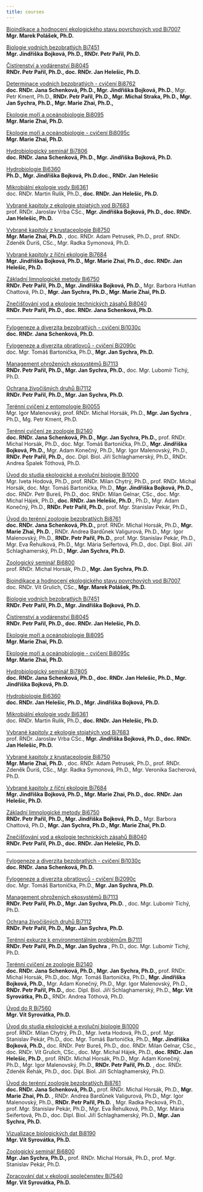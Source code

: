 ```yaml
---
title: courses
---
```

<div class="cz">

[Bioindikace a hodnocení ekologického stavu povrchových vod Bi7007](https://is.muni.cz/predmet/sci/jaro2023/Bi7007)\
**Mgr. Marek Polášek, Ph.D.**

[Biologie vodních bezobratlých Bi7451](https://is.muni.cz/predmet/sci/jaro2023/Bi7451)\
**Mgr. Jindřiška Bojková, Ph.D., RNDr. Petr Pařil, Ph.D.**

[Čistírenství a vodárenství Bi8045](https://is.muni.cz/predmet/sci/jaro2020/Bi8045)\
**RNDr. Petr Pařil, Ph.D., doc. RNDr. Jan Helešic, Ph.D.**

[Determinace vodních bezobratlých - cvičení Bi8762](https://is.muni.cz/predmet/sci/jaro2023/Bi8762)[](https://is.muni.cz/predmet/sci/jaro2023/Bi8095)\
**doc. RNDr. Jana Schenková, Ph.D., Mgr. Jindřiška Bojková, Ph.D.**, Mgr. Petr Kment, Ph.D., **RNDr. Petr Pařil, Ph.D., Mgr. Michal Straka, Ph.D., Mgr. Jan Sychra, Ph.D., Mgr. Marie Zhai, Ph.D.,** 

[Ekologie moří a oceánobiologie Bi8095](https://is.muni.cz/predmet/sci/jaro2023/Bi8095)\
**Mgr. Marie Zhai, Ph.D.**

[Ekologie moří a oceánobiologie - cvičení Bi8095c](https://is.muni.cz/predmet/sci/jaro2023/Bi8095c)\
**Mgr. Marie Zhai, Ph.D.**

[Hydrobiologický seminář Bi7806](https://is.muni.cz/predmet/sci/jaro2023/Bi7806)\
**doc. RNDr. Jana Schenková, Ph.D., Mgr. Jindřiška Bojková, Ph.D.**

[Hydrobiologie Bi6360](https://is.muni.cz/predmet/sci/jaro2023/Bi6360)\
 **Ph.D., Mgr. Jindřiška Bojková, Ph.D.doc., RNDr. Jan Helešic**

[Mikrobiální ekologie vody Bi6361](https://is.muni.cz/predmet/sci/jaro2017/Bi6361)\
doc. RNDr. Martin Rulík, Ph.D., **doc. RNDr. Jan Helešic, Ph.D.**

[Vybrané kapitoly z ekologie stojatých vod Bi7683](https://is.muni.cz/predmet/sci/podzim2021/Bi7683)\
prof. RNDr. Jaroslav Vrba CSc., **Mgr. Jindřiška Bojková, Ph.D., doc. RNDr. Jan Helešic, Ph.D.**

[Vybrané kapitoly z krustaceologie Bi8750](https://is.muni.cz/predmet/sci/jaro2022/Bi8750)\
**Mgr. Marie Zhai, Ph.D.** , doc. RNDr. Adam Petrusek, Ph.D., prof. RNDr. Zdeněk Ďuriš, CSc., Mgr. Radka Symonová, Ph.D.

[Vybrané kapitoly z říční ekologie Bi7684](https://is.muni.cz/predmet/sci/podzim2022/Bi7684)\
**Mgr. Jindřiška Bojková, Ph.D., Mgr. Marie Zhai, Ph.D., doc. RNDr. Jan Helešic, Ph.D.**

[Základní limnologické metody Bi6750](https://is.muni.cz/predmet/sci/jaro2023/Bi6750)\
**RNDr. Petr Pařil, Ph.D., Mgr. Jindřiška Bojková, Ph.D.,** Mgr. Barbora Hutňan Chattová, Ph.D., **Mgr. Jan Sychra, Ph.D., Mgr. Marie Zhai, Ph.D.**

[Znečišťování vod a ekologie technických zásahů Bi8040](https://is.muni.cz/predmet/sci/jaro2023/Bi8040)\
**RNDr. Petr Pařil, Ph.D., doc. RNDr. Jana Schenková, Ph.D.**

- - -

[Fylogeneze a diverzita bezobratlých - cvičení Bi1030c](https://is.muni.cz/predmet/sci/podzim2022/Bi1030c)\
**doc. RNDr. Jana Schenková, Ph.D.**

[Fylogeneze a diverzita obratlovců - cvičení Bi2090c](https://is.muni.cz/predmet/sci/jaro2023/Bi2090c)\
doc. Mgr. Tomáš Bartonička, Ph.D., **Mgr. Jan Sychra, Ph.D.**

[Management ohrožených ekosystémů Bi7113](https://is.muni.cz/predmet/sci/podzim2022/Bi7113)\
**RNDr. Petr Pařil, Ph.D., Mgr. Jan Sychra, Ph.D.**, doc. Mgr. Lubomír Tichý, Ph.D.

[Ochrana živočišných druhů Bi7112](https://is.muni.cz/predmet/sci/podzim2022/Bi7112)\
**RNDr. Petr Pařil, Ph.D., Mgr. Jan Sychra, Ph.D.**

[Terénní cvičení z entomologie Bi0055](https://is.muni.cz/predmet/sci/jaro2023/Bi0055)\
Mgr. Igor Malenovský, prof. RNDr. Michal Horsák, Ph.D., **Mgr. Jan Sychra** , Ph.D., Mg. Petr Kment, Ph.D.[](https://is.muni.cz/predmet/sci/jaro2020/Bi7111)

[Terénní cvičení ze zoologie Bi2140](https://is.muni.cz/predmet/sci/jaro2023/Bi2140)\
**doc. RNDr. Jana Schenková, Ph.D., Mgr. Jan Sychra, Ph.D.,** prof. RNDr. Michal Horsák, Ph.D., doc. Mgr. Tomáš Bartonička, Ph.D., **Mgr. Jindřiška Bojková, Ph.D.,** Mgr. Adam Konečný, Ph.D., Mgr. Igor Malenovský, Ph.D., **RNDr. Petr Pařil, Ph.D.,** doc. Dipl. Biol. Jiří Schlaghamerský, Ph.D., RNDr. Andrea Špalek Tóthová, Ph.D.

[Úvod do studia ekologické a evoluční biologie Bi1000](https://is.muni.cz/predmet/sci/podzim2022/Bi1000)\
Mgr. Iveta Hodová, Ph.D., prof. RNDr. Milan Chytrý, Ph.D., prof. RNDr. Michal Horsák, doc. Mgr. Tomáš Bartonička, Ph.D., **Mgr. Jindřiška Bojková, Ph.D.,** doc. RNDr. Petr Bureš, Ph.D., doc. RNDr. Milan Gelnar, CSc., doc. Mgr. Michal Hájek, Ph.D., **doc. RNDr. Jan Helešic, Ph.D**., Ph.D., Mgr. Adam Konečný, Ph.D., **RNDr. Petr Pařil, Ph.D.**, prof. Mgr. Stanislav Pekár, Ph.D.,

[Úvod do terénní zoologie bezobratlých Bi8761](https://is.muni.cz/predmet/sci/jaro2023/Bi8761)\
**doc. RNDr. Jana Schenková, Ph.D.,** prof. RNDr. Michal Horsák, Ph.D., **Mgr. Marie Zhai, Ph.D.** , RNDr. Andrea Bardůnek Valigurová, Ph.D., Mgr. Igor Malenovský, Ph.D., **RNDr. Petr Pařil, Ph.D.**, prof. Mgr. Stanislav Pekár, Ph.D., Mgr. Eva Řehulková, Ph.D., Mgr. Mária Seifertová, Ph.D., doc. Dipl. Biol. Jiří Schlaghamerský, Ph.D., **Mgr. Jan Sychra, Ph.D.**

[Zoologický seminář Bi6800](https://is.muni.cz/predmet/sci/podzim2022/Bi6800)\
prof. RNDr. Michal Horsák, Ph.D., **Mgr. Jan Sychra, Ph.D.**

</div>

<div class="en">

[Bioindikace a hodnocení ekologického stavu povrchových vod Bi7007](https://is.muni.cz/predmet/sci/podzim2018/Bi7007)\
doc. RNDr. Vít Grulich, CSc., **Mgr. Marek Polášek, Ph.D.**

[Biologie vodních bezobratlých Bi7451](https://is.muni.cz/predmet/sci/podzim2018/Bi7451)\
**RNDr. Petr Pařil, Ph.D., Mgr. Jindřiška Bojková, Ph.D.**

[Čistírenství a vodárenství Bi8045](https://is.muni.cz/auth/predmet/sci/jaro2018/Bi8045)\
**RNDr. Petr Pařil, Ph.D., doc. RNDr. Jan Helešic, Ph.D.**

[Ekologie moří a oceánobiologie Bi8095](https://is.muni.cz/predmet/sci/podzim2018/Bi8095)\
**Mgr. Marie Zhai, Ph.D.**

[Ekologie moří a oceánobiologie - cvičení Bi8095c](https://is.muni.cz/predmet/sci/podzim2018/Bi8095c)\
**Mgr. Marie Zhai, Ph.D.**

[Hydrobiologický seminář Bi7805](https://is.muni.cz/predmet/sci/podzim2018/Bi7805)\
**doc. RNDr. Jana Schenková, Ph.D., doc. RNDr. Jan Helešic, Ph.D., Mgr. Jindřiška Bojková, Ph.D.**

[Hydrobiologie Bi6360](https://is.muni.cz/predmet/sci/podzim2018/Bi6360)\
**doc. RNDr. Jan Helešic, Ph.D., Mgr. Jindřiška Bojková, Ph.D.**

[Mikrobiální ekologie vody Bi6361](https://is.muni.cz/auth/predmet/sci/jaro2017/Bi6361)\
doc. RNDr. Martin Rulík, Ph.D., **doc. RNDr. Jan Helešic, Ph.D.**

[Vybrané kapitoly z ekologie stojatých vod Bi7683](https://is.muni.cz/auth/predmet/sci/podzim2017/Bi7683)\
prof. RNDr. Jaroslav Vrba CSc., **Mgr. Jindřiška Bojková, Ph.D., doc. RNDr. Jan Helešic, Ph.D.**

[Vybrané kapitoly z krustaceologie Bi8750](https://is.muni.cz/predmet/sci/podzim2018/Bi8750)\
**Mgr. Marie Zhai, Ph.D.** , doc. RNDr. Adam Petrusek, Ph.D., prof. RNDr. Zdeněk Ďuriš, CSc., Mgr. Radka Symonová, Ph.D., Mgr. Veronika Sacherová, Ph.D.

[Vybrané kapitoly z říční ekologie Bi7684](https://is.muni.cz/predmet/sci/podzim2018/Bi7684)\
**Mgr. Jindřiška Bojková, Ph.D., Mgr. Marie Zhai, Ph.D., doc. RNDr. Jan Helešic, Ph.D.**

[Základní limnologické metody Bi6750](https://is.muni.cz/predmet/sci/podzim2018/Bi6750)\
**RNDr. Petr Pařil, Ph.D., Mgr. Jindřiška Bojková, Ph.D.,** Mgr. Barbora Chattová, Ph.D., **Mgr. Jan Sychra, Ph.D., Mgr. Marie Zhai, Ph.D.**

[Znečišťování vod a ekologie technických zásahů Bi8040](https://is.muni.cz/auth/predmet/sci/jaro2019/Bi8040)\
**RNDr. Petr Pařil, Ph.D., doc. RNDr. Jan Helešic, Ph.D.**

- - -

[Fylogeneze a diverzita bezobratlých - cvičení Bi1030c](https://is.muni.cz/predmet/sci/podzim2018/Bi1030c)\
**doc. RNDr. Jana Schenková, Ph.D.**

[Fylogeneze a diverzita obratlovců - cvičení Bi2090c](https://is.muni.cz/predmet/sci/podzim2018/Bi2090c)\
doc. Mgr. Tomáš Bartonička, Ph.D., **Mgr. Jan Sychra, Ph.D.**

[Management ohrožených ekosystémů Bi7113](https://is.muni.cz/predmet/sci/podzim2018/Bi7113)\
**RNDr. Petr Pařil, Ph.D., Mgr. Jan Sychra, Ph.D.** , doc. Mgr. Lubomír Tichý, Ph.D.

[Ochrana živočišných druhů Bi7112](https://is.muni.cz/predmet/sci/podzim2018/Bi7112)\
**RNDr. Petr Pařil, Ph.D., Mgr. Jan Sychra, Ph.D.**

[Terénní exkurze k environmentálním problémům Bi7111](https://is.muni.cz/predmet/sci/podzim2018/Bi7111)\
**RNDr. Petr Pařil, Ph.D., Mgr. Jan Sychra** , Ph.D., doc. Mgr. Lubomír Tichý, Ph.D.

[Terénní cvičení ze zoologie Bi2140](https://is.muni.cz/predmet/sci/podzim2018/Bi2140)\
**doc. RNDr. Jana Schenková, Ph.D., Mgr. Jan Sychra, Ph.D.,** prof. RNDr. Michal Horsák, Ph.D.,doc. Mgr. Tomáš Bartonička, Ph.D., **Mgr. Jindřiška Bojková, Ph.D.,** Mgr. Adam Konečný, Ph.D., Mgr. Igor Malenovský, Ph.D., **RNDr. Petr Pařil, Ph.D.,** doc. Dipl. Biol. Jiří Schlaghamerský, Ph.D., **Mgr. Vít Syrovátka, Ph.D.,** RNDr. Andrea Tóthová, Ph.D.

[Úvod do R Bi7560](https://is.muni.cz/predmet/sci/podzim2018/Bi7560)\
**Mgr. Vít Syrovátka, Ph.D.**

[Úvod do studia ekologické a evoluční biologie Bi1000](https://is.muni.cz/predmet/sci/podzim2018/Bi1000)\
prof. RNDr. Milan Chytrý, Ph.D., Mgr. Iveta Hodová, Ph.D., prof. Mgr. Stanislav Pekár, Ph.D., doc. Mgr. Tomáš Bartonička, Ph.D., **Mgr. Jindřiška Bojková, Ph.D.,** doc. RNDr. Petr Bureš, Ph.D., doc. RNDr. Milan Gelnar, CSc., doc. RNDr. Vít Grulich, CSc., doc. Mgr. Michal Hájek, Ph.D., **doc. RNDr. Jan Helešic, Ph.D**., prof. RNDr. Michal Horsák, Ph.D., Mgr. Adam Konečný, Ph.D., Mgr. Igor Malenovský, Ph.D., **RNDr. Petr Pařil, Ph.D.** , doc. RNDr. Zdeněk Řehák, Ph.D., doc. Dipl. Biol. Jiří Schlaghamerský, Ph.D.

[Úvod do terénní zoologie bezobratlých Bi8761](https://is.muni.cz/predmet/sci/podzim2018/Bi8761)\
**doc. RNDr. Jana Schenková, Ph.D.,** prof. RNDr. Michal Horsák, Ph.D., **Mgr. Marie Zhai, Ph.D.** , RNDr. Andrea Bardůnek Valigurová, Ph.D., Mgr. Igor Malenovský, Ph.D., **RNDr. Petr Pařil, Ph.D.** , Mgr. Radka Pecková, Ph.D., prof. Mgr. Stanislav Pekár, Ph.D., Mgr. Eva Řehulková, Ph.D., Mgr. Mária Seifertová, Ph.D., doc. Dipl. Biol. Jiří Schlaghamerský, Ph.D., **Mgr. Jan Sychra, Ph.D.**

[Vizualizace biologických dat Bi8190](https://is.muni.cz/predmet/sci/podzim2018/Bi8190)\
**Mgr. Vít Syrovátka, Ph.D.**

[Zoologický seminář Bi6800](https://is.muni.cz/predmet/sci/podzim2018/Bi6800)\
**Mgr. Jan Sychra, Ph.D.,** prof. RNDr. Michal Horsák, Ph.D., prof. Mgr. Stanislav Pekár, Ph.D.

[Zpracování dat v ekologii společenstev Bi7540](https://is.muni.cz/predmet/sci/podzim2018/Bi7540)\
**Mgr. Vít Syrovátka, Ph.D.**

</div>